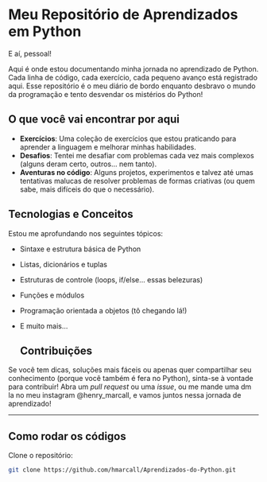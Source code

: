 # Meu Repositório de Aprendizados em Python

E aí, pessoal!

Aqui é onde estou documentando minha jornada no aprendizado de Python. Cada linha de código, cada exercício, cada pequeno avanço está registrado aqui. Esse repositório é o meu diário de bordo enquanto desbravo o mundo da programação e tento desvendar os mistérios do Python!

## O que você vai encontrar por aqui

- **Exercícios**: Uma coleção de exercícios que estou praticando para aprender a linguagem e melhorar minhas habilidades.
- **Desafios**: Tentei me desafiar com problemas cada vez mais complexos (alguns deram certo, outros... nem tanto).
- **Aventuras no código**: Alguns projetos, experimentos e talvez até umas tentativas malucas de resolver problemas de formas criativas (ou quem sabe, mais difíceis do que o necessário).

## Tecnologias e Conceitos

Estou me aprofundando nos seguintes tópicos:

- Sintaxe e estrutura básica de Python
- Listas, dicionários e tuplas
- Estruturas de controle (loops, if/else... essas belezuras)
- Funções e módulos
- Programação orientada a objetos (tô chegando lá!)
- E muito mais...

  ## Contribuições

Se você tem dicas, soluções mais fáceis ou apenas quer compartilhar seu conhecimento (porque você também é fera no Python), sinta-se à vontade para contribuir! Abra um *pull request* ou uma *issue*, ou me mande uma dm la no meu instagram @henry_marcall, e vamos juntos nessa jornada de aprendizado!

---

## Como rodar os códigos

Clone o repositório:
```bash
git clone https://github.com/hmarcall/Aprendizados-do-Python.git
